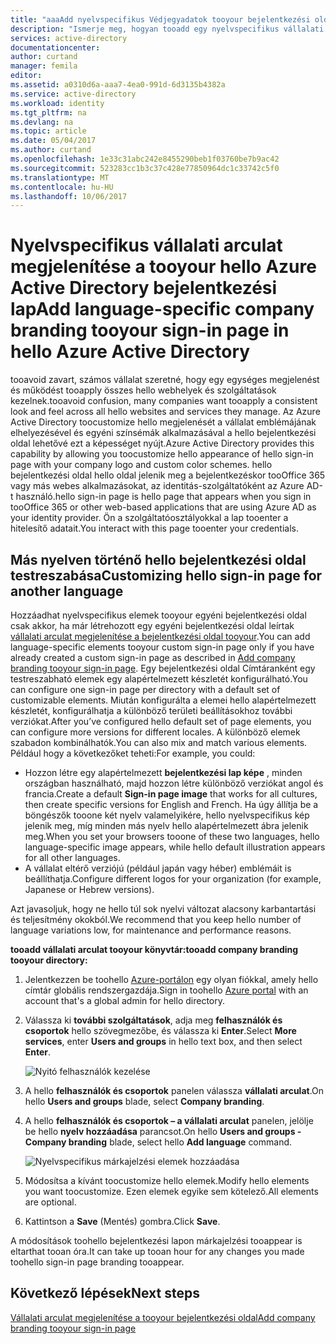 ```yaml
---
title: "aaaAdd nyelvspecifikus Védjegyadatok tooyour bejelentkezési oldal az Azure Active Directory hello |} Microsoft Docs"
description: "Ismerje meg, hogyan tooadd egy nyelvspecifikus vállalati arculat képek és szöveget az Azure-bejelentkezés tooan lap"
services: active-directory
documentationcenter: 
author: curtand
manager: femila
editor: 
ms.assetid: a0310d6a-aaa7-4ea0-991d-6d3135b4382a
ms.service: active-directory
ms.workload: identity
ms.tgt_pltfrm: na
ms.devlang: na
ms.topic: article
ms.date: 05/04/2017
ms.author: curtand
ms.openlocfilehash: 1e33c31abc242e8455290beb1f03760be7b9ac42
ms.sourcegitcommit: 523283cc1b3c37c428e77850964dc1c33742c5f0
ms.translationtype: MT
ms.contentlocale: hu-HU
ms.lasthandoff: 10/06/2017
---
```

# <a name="add-language-specific-company-branding-tooyour-sign-in-page-in-hello-azure-active-directory"></a><span data-ttu-id="c4b53-103">Nyelvspecifikus vállalati arculat megjelenítése a tooyour hello Azure Active Directory bejelentkezési lap</span><span class="sxs-lookup"><span data-stu-id="c4b53-103">Add language-specific company branding tooyour sign-in page in hello Azure Active Directory</span></span>
<span data-ttu-id="c4b53-104">tooavoid zavart, számos vállalat szeretné, hogy egy egységes megjelenést és működést tooapply összes hello webhelyek és szolgáltatások kezelnek.</span><span class="sxs-lookup"><span data-stu-id="c4b53-104">tooavoid confusion, many companies want tooapply a consistent look and feel across all hello websites and services they manage.</span></span> <span data-ttu-id="c4b53-105">Az Azure Active Directory toocustomize hello megjelenését a vállalat emblémájának elhelyezésével és egyéni színsémák alkalmazásával a hello bejelentkezési oldal lehetővé ezt a képességet nyújt.</span><span class="sxs-lookup"><span data-stu-id="c4b53-105">Azure Active Directory provides this capability by allowing you toocustomize hello appearance of hello sign-in page with your company logo and custom color schemes.</span></span> <span data-ttu-id="c4b53-106">hello bejelentkezési oldal hello oldal jelenik meg a bejelentkezéskor tooOffice 365 vagy más webes alkalmazásokat, az identitás-szolgáltatóként az Azure AD-t használó.</span><span class="sxs-lookup"><span data-stu-id="c4b53-106">hello sign-in page is hello page that appears when you sign in tooOffice 365 or other web-based applications that are using Azure AD as your identity provider.</span></span> <span data-ttu-id="c4b53-107">Ön a szolgáltatóosztályokkal a lap tooenter a hitelesítő adatait.</span><span class="sxs-lookup"><span data-stu-id="c4b53-107">You interact with this page tooenter your credentials.</span></span>

## <a name="customizing-hello-sign-in-page-for-another-language"></a><span data-ttu-id="c4b53-108">Más nyelven történő hello bejelentkezési oldal testreszabása</span><span class="sxs-lookup"><span data-stu-id="c4b53-108">Customizing hello sign-in page for another language</span></span>
<span data-ttu-id="c4b53-109">Hozzáadhat nyelvspecifikus elemek tooyour egyéni bejelentkezési oldal csak akkor, ha már létrehozott egy egyéni bejelentkezési oldal leírtak [vállalati arculat megjelenítése a bejelentkezési oldal tooyour](active-directory-branding-custom-signon-azure-portal.md).</span><span class="sxs-lookup"><span data-stu-id="c4b53-109">You can add language-specific elements tooyour custom sign-in page only if you have already created a custom sign-in page as described in [Add company branding tooyour sign-in page](active-directory-branding-custom-signon-azure-portal.md).</span></span> <span data-ttu-id="c4b53-110">Egy bejelentkezési oldal Címtáranként egy testreszabható elemek egy alapértelmezett készletét konfigurálható.</span><span class="sxs-lookup"><span data-stu-id="c4b53-110">You can configure one sign-in page per directory with a default set of customizable elements.</span></span> <span data-ttu-id="c4b53-111">Miután konfigurálta a elemei hello alapértelmezett készletét, konfigurálhatja a különböző területi beállításokhoz további verziókat.</span><span class="sxs-lookup"><span data-stu-id="c4b53-111">After you’ve configured hello default set of page elements, you can configure more versions for different locales.</span></span> <span data-ttu-id="c4b53-112">A különböző elemek szabadon kombinálhatók.</span><span class="sxs-lookup"><span data-stu-id="c4b53-112">You can also mix and match various elements.</span></span> <span data-ttu-id="c4b53-113">Például hogy a következőket teheti:</span><span class="sxs-lookup"><span data-stu-id="c4b53-113">For example, you could:</span></span>

* <span data-ttu-id="c4b53-114">Hozzon létre egy alapértelmezett **bejelentkezési lap képe** , minden országban használható, majd hozzon létre különböző verziókat angol és francia.</span><span class="sxs-lookup"><span data-stu-id="c4b53-114">Create a default **Sign-in page image** that works for all cultures, then create specific versions for English and French.</span></span> <span data-ttu-id="c4b53-115">Ha úgy állítja be a böngészők tooone két nyelv valamelyikére, hello nyelvspecifikus kép jelenik meg, míg minden más nyelv hello alapértelmezett ábra jelenik meg.</span><span class="sxs-lookup"><span data-stu-id="c4b53-115">When you set your browsers tooone of these two languages, hello language-specific image appears, while hello default illustration appears for all other languages.</span></span>
* <span data-ttu-id="c4b53-116">A vállalat eltérő verziójú (például japán vagy héber) emblémáit is beállíthatja.</span><span class="sxs-lookup"><span data-stu-id="c4b53-116">Configure different logos for your organization (for example, Japanese or Hebrew versions).</span></span>

<span data-ttu-id="c4b53-117">Azt javasoljuk, hogy ne hello túl sok nyelvi változat alacsony karbantartási és teljesítmény okokból.</span><span class="sxs-lookup"><span data-stu-id="c4b53-117">We recommend that you keep hello number of language variations low, for maintenance and performance reasons.</span></span>

<span data-ttu-id="c4b53-118">**tooadd vállalati arculat tooyour könyvtár:**</span><span class="sxs-lookup"><span data-stu-id="c4b53-118">**tooadd company branding tooyour directory:**</span></span>

1. <span data-ttu-id="c4b53-119">Jelentkezzen be toohello [Azure-portálon](https://portal.azure.com) egy olyan fiókkal, amely hello címtár globális rendszergazdája.</span><span class="sxs-lookup"><span data-stu-id="c4b53-119">Sign in toohello [Azure portal](https://portal.azure.com) with an account that's a global admin for hello directory.</span></span>
2. <span data-ttu-id="c4b53-120">Válassza ki **további szolgáltatások**, adja meg **felhasználók és csoportok** hello szövegmezőbe, és válassza ki **Enter**.</span><span class="sxs-lookup"><span data-stu-id="c4b53-120">Select **More services**, enter **Users and groups** in hello text box, and then select **Enter**.</span></span>

   ![Nyitó felhasználók kezelése](./media/active-directory-branding-localize-azure-portal/user-management.png)
3. <span data-ttu-id="c4b53-122">A hello **felhasználók és csoportok** panelen válassza **vállalati arculat**.</span><span class="sxs-lookup"><span data-stu-id="c4b53-122">On hello **Users and groups** blade, select **Company branding**.</span></span>
4. <span data-ttu-id="c4b53-123">A hello **felhasználók és csoportok – a vállalati arculat** panelen, jelölje be hello **nyelv hozzáadása** parancsot.</span><span class="sxs-lookup"><span data-stu-id="c4b53-123">On hello **Users and groups - Company branding** blade, select hello **Add language** command.</span></span>

    ![Nyelvspecifikus márkajelzési elemek hozzáadása](./media/active-directory-branding-localize-azure-portal/add-language.png)
5. <span data-ttu-id="c4b53-125">Módosítsa a kívánt toocustomize hello elemek.</span><span class="sxs-lookup"><span data-stu-id="c4b53-125">Modify hello elements you want toocustomize.</span></span> <span data-ttu-id="c4b53-126">Ezen elemek egyike sem kötelező.</span><span class="sxs-lookup"><span data-stu-id="c4b53-126">All elements are optional.</span></span>
6. <span data-ttu-id="c4b53-127">Kattintson a **Save** (Mentés) gombra.</span><span class="sxs-lookup"><span data-stu-id="c4b53-127">Click **Save**.</span></span>

<span data-ttu-id="c4b53-128">A módosítások toohello bejelentkezési lapon márkajelzési tooappear is eltarthat tooan óra.</span><span class="sxs-lookup"><span data-stu-id="c4b53-128">It can take up tooan hour for any changes you made toohello sign-in page branding tooappear.</span></span>

## <a name="next-steps"></a><span data-ttu-id="c4b53-129">Következő lépések</span><span class="sxs-lookup"><span data-stu-id="c4b53-129">Next steps</span></span>
[<span data-ttu-id="c4b53-130">Vállalati arculat megjelenítése a tooyour bejelentkezési oldal</span><span class="sxs-lookup"><span data-stu-id="c4b53-130">Add company branding tooyour sign-in page</span></span>](active-directory-branding-custom-signon-azure-portal.md)
